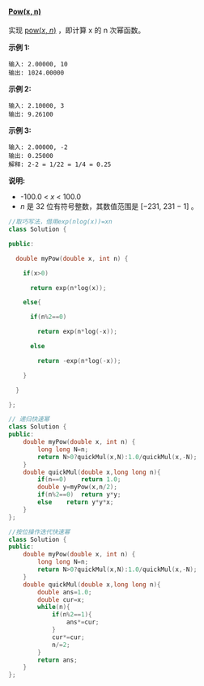 #### [ Pow(x, n)](https://leetcode-cn.com/problems/powx-n/)

实现 [pow(*x*, *n*)](https://www.cplusplus.com/reference/valarray/pow/) ，即计算 x 的 n 次幂函数。

**示例 1:**

```
输入: 2.00000, 10
输出: 1024.00000
```

**示例 2:**

```
输入: 2.10000, 3
输出: 9.26100
```

**示例 3:**

```
输入: 2.00000, -2
输出: 0.25000
解释: 2-2 = 1/22 = 1/4 = 0.25
```

**说明:**

- -100.0 < *x* < 100.0
- *n* 是 32 位有符号整数，其数值范围是 [−231, 231 − 1] 。

```c++
//取巧写法，借用exp(nlog(x))=xn
class Solution {

public:

  double myPow(double x, int n) {

​    if(x>0)

​      return exp(n*log(x));

​    else{

​      if(n%2==0)

​        return exp(n*log(-x));

​      else

​        return -exp(n*log(-x));

​    }

  }

};

// 递归快速幂
class Solution {
public:
    double myPow(double x, int n) {
        long long N=n;
        return N>0?quickMul(x,N):1.0/quickMul(x,-N);
    }
    double quickMul(double x,long long n){
        if(n==0)    return 1.0;
        double y=myPow(x,n/2);
        if(n%2==0)  return y*y;
        else    return y*y*x;
    }
};

//按位操作迭代快速幂
class Solution {
public:
    double myPow(double x, int n) {
        long long N=n;
        return N>0?quickMul(x,N):1.0/quickMul(x,-N);
    }
    double quickMul(double x,long long n){
        double ans=1.0;
        double cur=x;
        while(n){
            if(n%2==1){
                ans*=cur;
            }
            cur*=cur;
            n/=2;
        }
        return ans;
    }
};
```

